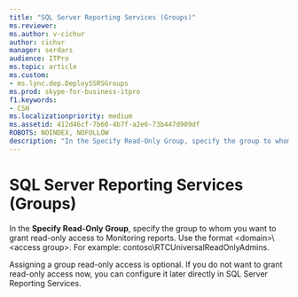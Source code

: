 ```yaml
---
title: "SQL Server Reporting Services (Groups)"
ms.reviewer: 
ms.author: v-cichur
author: cichur
manager: serdars
audience: ITPro
ms.topic: article
ms.custom:
- ms.lync.dep.DeploySSRSGroups
ms.prod: skype-for-business-itpro
f1.keywords:
- CSH
ms.localizationpriority: medium
ms.assetid: 412d46cf-7b60-4b7f-a2e6-73b447d909df
ROBOTS: NOINDEX, NOFOLLOW
description: "In the Specify Read-Only Group, specify the group to whom you want to grant read-only access to Monitoring reports."
---
```


# SQL Server Reporting Services (Groups)

In the **Specify Read-Only Group**, specify the group to whom you want to grant read-only access to Monitoring reports. Use the format &lt;domain&gt;\\&lt;access group&gt;. For example: contoso\RTCUniversalReadOnlyAdmins.
  
Assigning a group read-only access is optional. If you do not want to grant read-only access now, you can configure it later directly in SQL Server Reporting Services.
  


